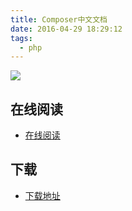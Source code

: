 ```yaml
---
title: Composer中文文档
date: 2016-04-29 18:29:12
tags:
  - php
---
```


![](https://ek8whxe.cloudimg.io/s/width/226/https://www.gitbook.com/cover/book/wizardforcel/bookname.jpg)

<!--more-->

## 在线阅读 ##

+ [在线阅读](http://www.kancloud.cn/thinkphp/composer)

## 下载 ##

+ [下载地址](http://www.kancloud.cn/thinkphp/composer)
